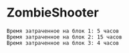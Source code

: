 # ZombieShooter
	Время затраченное на блок 1: 5 часов
	Время затраченное на блок 2: 15 часов
	Время затраченное на блок 3: 4 часов
